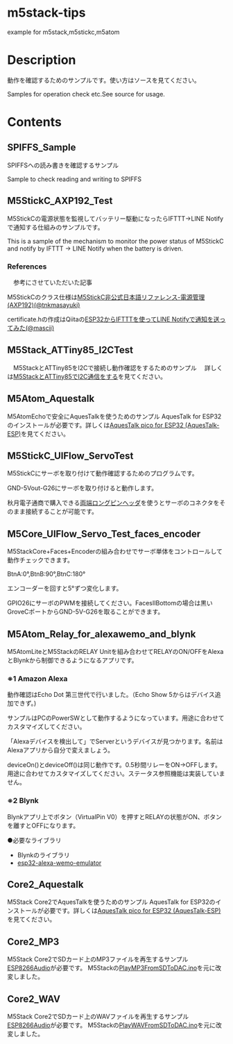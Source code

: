 # m5stack-tips
 example for m5stack,m5stickc,m5atom

# Description
 動作を確認するためのサンプルです。使い方はソースを見てください。

 Samples for operation check etc.See source for usage.

# Contents
## SPIFFS_Sample
 SPIFFSへの読み書きを確認するサンプル

Sample to check reading and writing to SPIFFS

## M5StickC_AXP192_Test
 M5StickCの電源状態を監視してバッテリー駆動になったらIFTTT→LINE Notifyで通知する仕組みのサンプルです。

This is a sample of the mechanism to monitor the power status of M5StickC and notify by IFTTT → LINE Notify when the battery is driven.
### References
　参考にさせていただいた記事

 M5StickCのクラス仕様は[M5StickC非公式日本語リファレンス-電源管理(AXP192)](https://lang-ship.com/reference/unofficial/M5StickC/Class/AXP192/)[(@tnkmasayuki)](https://twitter.com/tnkmasayuki)

 certificate.hの作成はQiitaの[ESP32からIFTTTを使ってLINE Notifyで通知を送ってみた](https://qiita.com/mascii/items/4c366ad4709469d5fda9)[(@mascii)](https://qiita.com/mascii)

## M5Stack_ATTiny85_I2CTest
　M5StackとATTiny85をI2Cで接続し動作確認をするためのサンプル
　詳しくは[M5StackとATTiny85でI2C通信をする](https://raspberrypi.mongonta.com/howto-connect-m5stack-and-attiny85-via-i2c/)を見てください。

## M5Atom_Aquestalk
  M5AtomEchoで安全にAquesTalkを使うためのサンプル
  AquesTalk for ESP32のインストールが必要です。詳しくは[AquesTalk pico for ESP32
(AquesTalk-ESP)](https://www.a-quest.com/products/aquestalk_pico_esp32.html)を見てください。

## M5StickC_UIFlow_ServoTest
  M5StickCにサーボを取り付けて動作確認するためのプログラムです。

  GND-5Vout-G26にサーボを取り付けると動作します。

  秋月電子通商で購入できる[両端ロングピンヘッダ](https://github.com/mongonta0716/m5stack-tips)を使うとサーボのコネクタをそのまま接続することが可能です。

## M5Core_UIFlow_Servo_Test_faces_encoder
  M5StackCore+Faces+Encoderの組み合わせでサーボ単体をコントロールして動作チェックできます。

  BtnA:0°,BtnB:90°,BtnC:180°

  エンコーダーを回すと5°ずつ変化します。

  GPIO26にサーボのPWMを接続してください。FacesⅡBottomの場合は黒いGroveCポートからGND-5V-G26を取ることができます。

## M5Atom_Relay_for_alexawemo_and_blynk
  M5AtomLiteとM5StackのRELAY Unitを組み合わせてRELAYのON/OFFをAlexaとBlynkから制御できるようになるアプリです。

### ※1 Amazon Alexa

 動作確認はEcho Dot 第三世代で行いました。（Echo Show 5からはデバイス追加できず。)

 サンプルはPCのPowerSWとして動作するようになっています。用途に合わせてカスタマイズしてください。

 「Alexaデバイスを検出して」でServerというデバイスが見つかります。名前はAlexaアプリから自分で変えましょう。

 deviceOn()とdeviceOff()は同じ動作です。0.5秒間リレーをON→OFFします。用途に合わせてカスタマイズしてください。ステータス参照機能は実装していません。

### ※2 Blynk
 Blynkアプリ上でボタン（VirtualPin V0）を押すとRELAYの状態がON、ボタンを離すとOFFになります。

●必要なライブラリ
- Blynkのライブラリ
- [esp32-alexa-wemo-emulator](https://github.com/mongonta0716/esp32-alexa-wemo-emulator)

## Core2_Aquestalk
  M5Stack Core2でAquesTalkを使うためのサンプル
  AquesTalk for ESP32のインストールが必要です。詳しくは[AquesTalk pico for ESP32
(AquesTalk-ESP)](https://www.a-quest.com/products/aquestalk_pico_esp32.html)を見てください。

## Core2_MP3
  M5Stack Core2でSDカード上のMP3ファイルを再生するサンプル
  [ESP8266Audio](https://github.com/earlephilhower/ESP8266Audio)が必要です。
  M5Stackの[PlayMP3FromSDToDAC.ino](https://github.com/m5stack/M5Stack/blob/master/examples/Advanced/Audio/PlayMP3FromSDToDAC/PlayMP3FromSDToDAC.ino)を元に改変しました。

## Core2_WAV
  M5Stack Core2でSDカード上のWAVファイルを再生するサンプル
  [ESP8266Audio](https://github.com/earlephilhower/ESP8266Audio)が必要です。
  M5Stackの[PlayWAVFromSDToDAC.ino](https://github.com/m5stack/M5Stack/blob/master/examples/Advanced/Audio/PlayWAVFromSDToDAC/PlayWAVFromSDToDAC.ino)を元に改変しました。
